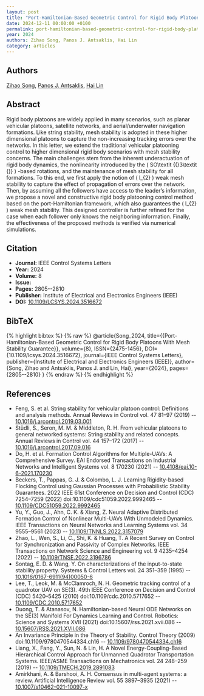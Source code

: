 ```yaml
---
layout: post
title: "Port-Hamiltonian-Based Geometric Control for Rigid Body Platoons With Mesh Stability Guarantee"
date: 2024-12-11 00:00:00 +0100
permalink: port-hamiltonian-based-geometric-control-for-rigid-body-platoons-with-mesh-stability-guarantee
year: 2024
authors: Zihao Song, Panos J. Antsaklis, Hai Lin
category: articles
---
```

 
## Authors
[Zihao Song](authors/zihao_song), [Panos J. Antsaklis](authors/panos_j_antsaklis), [Hai Lin](authors/hai_lin)
 
## Abstract
Rigid body platoons are widely applied in many scenarios, such as planar vehicular platoons, satellite networks, and aerial/underwater navigation formations. Like string stability, mesh stability is adopted in these higher dimensional platoons to capture the non-increasing tracking errors over the networks. In this letter, we extend the traditional vehicular platooning control to higher dimensional rigid body scenarios with mesh stability concerns. The main challenges stem from the inherent underactuation of rigid body dynamics, the nonlinearity introduced by the  \( SO\textit {(}3\textit {)} \) -based rotations, and the maintenance of mesh stability for all formations. To this end, we first apply the notion of  \( l_{2} \)  weak mesh stability to capture the effect of propagation of errors over the network. Then, by assuming all the followers have access to the leader’s information, we propose a novel and constructive rigid body platooning control method based on the port-Hamiltonian framework, which also guarantees the  \( l_{2} \)  weak mesh stability. This designed controller is further refined for the case when each follower only knows the neighboring information. Finally, the effectiveness of the proposed methods is verified via numerical simulations.
 
## Citation
- **Journal:** IEEE Control Systems Letters
- **Year:** 2024
- **Volume:** 8
- **Issue:** 
- **Pages:** 2805--2810
- **Publisher:** Institute of Electrical and Electronics Engineers (IEEE)
- **DOI:** [10.1109/LCSYS.2024.3516672](https://doi.org/10.1109/LCSYS.2024.3516672)
 
## BibTeX
{% highlight bibtex %}
{% raw %}
@article{Song_2024,
  title={{Port-Hamiltonian-Based Geometric Control for Rigid Body Platoons With Mesh Stability Guarantee}},
  volume={8},
  ISSN={2475-1456},
  DOI={10.1109/lcsys.2024.3516672},
  journal={IEEE Control Systems Letters},
  publisher={Institute of Electrical and Electronics Engineers (IEEE)},
  author={Song, Zihao and Antsaklis, Panos J. and Lin, Hai},
  year={2024},
  pages={2805--2810}
}
{% endraw %}
{% endhighlight %}
 
## References
- Feng, S. et al. String stability for vehicular platoon control: Definitions and analysis methods. Annual Reviews in Control vol. 47 81–97 (2019) -- [10.1016/j.arcontrol.2019.03.001](https://doi.org/10.1016/j.arcontrol.2019.03.001)
- Stüdli, S., Seron, M. M. & Middleton, R. H. From vehicular platoons to general networked systems: String stability and related concepts. Annual Reviews in Control vol. 44 157–172 (2017) -- [10.1016/j.arcontrol.2017.09.016](https://doi.org/10.1016/j.arcontrol.2017.09.016)
- Do, H. et al. Formation Control Algorithms for Multiple-UAVs: A Comprehensive Survey. EAI Endorsed Transactions on Industrial Networks and Intelligent Systems vol. 8 170230 (2021) -- [10.4108/eai.10-6-2021.170230](https://doi.org/10.4108/eai.10-6-2021.170230)
- Beckers, T., Pappas, G. J. & Colombo, L. J. Learning Rigidity-based Flocking Control using Gaussian Processes with Probabilistic Stability Guarantees. 2022 IEEE 61st Conference on Decision and Control (CDC) 7254–7259 (2022) doi:10.1109/cdc51059.2022.9992465 -- [10.1109/CDC51059.2022.9992465](https://doi.org/10.1109/CDC51059.2022.9992465)
- Yu, Y., Guo, J., Ahn, C. K. & Xiang, Z. Neural Adaptive Distributed Formation Control of Nonlinear Multi-UAVs With Unmodeled Dynamics. IEEE Transactions on Neural Networks and Learning Systems vol. 34 9555–9561 (2023) -- [10.1109/TNNLS.2022.3157079](https://doi.org/10.1109/TNNLS.2022.3157079)
- Zhao, L., Wen, S., Li, C., Shi, K. & Huang, T. A Recent Survey on Control for Synchronization and Passivity of Complex Networks. IEEE Transactions on Network Science and Engineering vol. 9 4235–4254 (2022) -- [10.1109/TNSE.2022.3196786](https://doi.org/10.1109/TNSE.2022.3196786)
- Sontag, E. D. & Wang, Y. On characterizations of the input-to-state stability property. Systems &amp; Control Letters vol. 24 351–359 (1995) -- [10.1016/0167-6911(94)00050-6](https://doi.org/10.1016/0167-6911(94)00050-6)
- Lee, T., Leok, M. & McClamroch, N. H. Geometric tracking control of a quadrotor UAV on SE(3). 49th IEEE Conference on Decision and Control (CDC) 5420–5425 (2010) doi:10.1109/cdc.2010.5717652 -- [10.1109/CDC.2010.5717652](https://doi.org/10.1109/CDC.2010.5717652)
- Duong, T. & Atanasov, N. Hamiltonian-based Neural ODE Networks on the SE(3) Manifold For Dynamics Learning and Control. Robotics: Science and Systems XVII (2021) doi:10.15607/rss.2021.xvii.086 -- [10.15607/RSS.2021.XVII.086](https://doi.org/10.15607/RSS.2021.XVII.086)
- An Invariance Principle in the Theory of Stability. Control Theory (2009) doi:10.1109/9780470544334.ch16 -- [10.1109/9780470544334.ch16](https://doi.org/10.1109/9780470544334.ch16)
- Liang, X., Fang, Y., Sun, N. & Lin, H. A Novel Energy-Coupling-Based Hierarchical Control Approach for Unmanned Quadrotor Transportation Systems. IEEE/ASME Transactions on Mechatronics vol. 24 248–259 (2019) -- [10.1109/TMECH.2019.2891083](https://doi.org/10.1109/TMECH.2019.2891083)
- Amirkhani, A. & Barshooi, A. H. Consensus in multi-agent systems: a review. Artificial Intelligence Review vol. 55 3897–3935 (2021) -- [10.1007/s10462-021-10097-x](https://doi.org/10.1007/s10462-021-10097-x)

